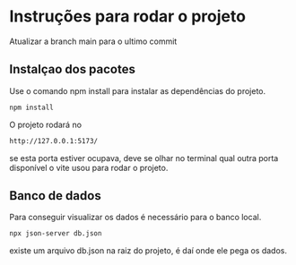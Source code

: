 # Instruções para rodar o projeto

Atualizar a branch main para o ultimo commit

## Instalçao dos pacotes

Use o comando npm install para instalar as dependências do projeto.

```bash
npm install
```
O projeto rodará no 
```bash
http://127.0.0.1:5173/
```
se esta porta estiver ocupava, deve se olhar no terminal qual outra porta disponível o vite usou para rodar o projeto.

## Banco de dados

Para conseguir visualizar os dados é necessário para o banco local.

```bash
npx json-server db.json
```

existe um arquivo db.json na raiz do projeto, é daí onde ele pega os dados.